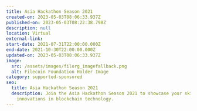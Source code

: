 ```yaml
---
title: Asia Hackathon Season 2021
created-on: 2023-05-03T08:06:33.937Z
published-on: 2023-05-03T08:22:38.798Z
description: null
location: Virtual
external-link:
start-date: 2021-07-31T22:00:00.000Z
end-date: 2021-10-30T22:00:00.000Z
updated-on: 2023-05-03T08:06:33.937Z
image:
  src: /assets/images/filorg_imagefallback.png
  alt: Filecoin Foundation Holder Image
category: supported-sponsored
seo:
  title: Asia Hackathon Season 2021
  description: Join the Asia Hackathon Season 2021 to showcase your skills and
    innovations in blockchain technology.
---
```


